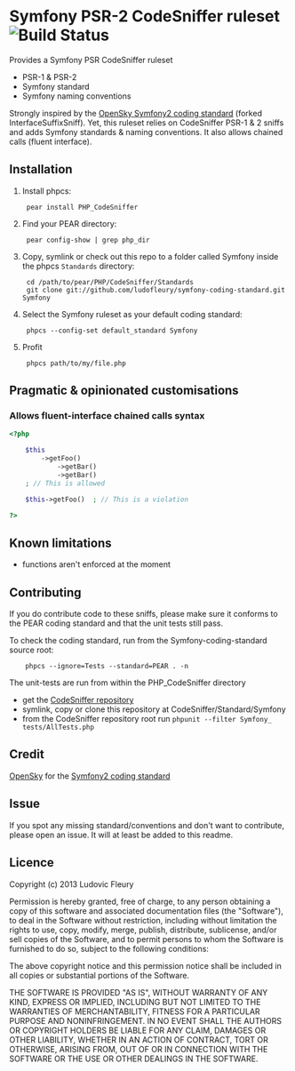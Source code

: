 # Symfony PSR-2 CodeSniffer ruleset <img src="https://secure.travis-ci.org/ludofleury/symfony-coding-standard.png?branch=master" alt="Build Status" style="max-width:100%;">

Provides a Symfony PSR CodeSniffer ruleset

* PSR-1 & PSR-2
* Symfony standard
* Symfony naming conventions

Strongly inspired by the [OpenSky Symfony2 coding standard](https://github.com/opensky/Symfony2-coding-standard) (forked InterfaceSuffixSniff).
Yet, this ruleset relies on CodeSniffer PSR-1 & 2 sniffs and adds Symfony standards & naming conventions. It also allows chained calls (fluent interface).

## Installation

1. Install phpcs:

        pear install PHP_CodeSniffer

2. Find your PEAR directory:

        pear config-show | grep php_dir

3. Copy, symlink or check out this repo to a folder called Symfony inside the
   phpcs `Standards` directory:

        cd /path/to/pear/PHP/CodeSniffer/Standards
        git clone git://github.com/ludofleury/symfony-coding-standard.git Symfony

4. Select the Symfony ruleset as your default coding standard:

        phpcs --config-set default_standard Symfony

5. Profit

        phpcs path/to/my/file.php


## Pragmatic & opinionated customisations

### Allows fluent-interface chained calls syntax

```php
<?php

    $this
        ->getFoo()
            ->getBar()
            ->getBar()
    ; // This is allowed

    $this->getFoo()  ; // This is a violation

?>
```

## Known limitations

* functions aren't enforced at the moment

## Contributing

If you do contribute code to these sniffs, please make sure it conforms to the PEAR coding standard and that the unit tests still pass.

To check the coding standard, run from the Symfony-coding-standard source root:

        phpcs --ignore=Tests --standard=PEAR . -n

The unit-tests are run from within the PHP_CodeSniffer directory

* get the [CodeSniffer repository](https://github.com/squizlabs/PHP_CodeSniffer)
* symlink, copy or clone this repository at CodeSniffer/Standard/Symfony
* from the CodeSniffer repository root run `phpunit --filter Symfony_ tests/AllTests.php`

## Credit

[OpenSky](https://github.com/opensky) for the [Symfony2 coding standard](https://github.com/opensky/Symfony2-coding-standard)

## Issue

If you spot any missing standard/conventions and don't want to contribute, please open an issue. It will at least be added to this readme.

## Licence

Copyright (c) 2013 Ludovic Fleury

Permission is hereby granted, free of charge, to any person obtaining a copy
of this software and associated documentation files (the "Software"), to deal
in the Software without restriction, including without limitation the rights
to use, copy, modify, merge, publish, distribute, sublicense, and/or sell
copies of the Software, and to permit persons to whom the Software is furnished
to do so, subject to the following conditions:

The above copyright notice and this permission notice shall be included in all
copies or substantial portions of the Software.

THE SOFTWARE IS PROVIDED "AS IS", WITHOUT WARRANTY OF ANY KIND, EXPRESS OR
IMPLIED, INCLUDING BUT NOT LIMITED TO THE WARRANTIES OF MERCHANTABILITY,
FITNESS FOR A PARTICULAR PURPOSE AND NONINFRINGEMENT. IN NO EVENT SHALL THE
AUTHORS OR COPYRIGHT HOLDERS BE LIABLE FOR ANY CLAIM, DAMAGES OR OTHER
LIABILITY, WHETHER IN AN ACTION OF CONTRACT, TORT OR OTHERWISE, ARISING FROM,
OUT OF OR IN CONNECTION WITH THE SOFTWARE OR THE USE OR OTHER DEALINGS IN
THE SOFTWARE.

